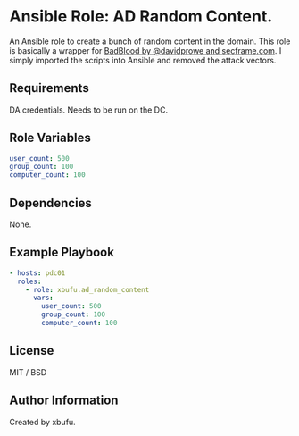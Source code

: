 Ansible Role: AD Random Content.
=========

An Ansible role to create a bunch of random content in the domain. This role is basically a wrapper for [BadBlood by @davidprowe and secframe.com](https://github.com/davidprowe/BadBlood). I simply imported the scripts into Ansible and removed the attack vectors.

Requirements
------------

DA credentials. Needs to be run on the DC.

Role Variables
--------------

```yml
user_count: 500
group_count: 100
computer_count: 100
```

Dependencies
------------

None.

Example Playbook
----------------

```yml
- hosts: pdc01
  roles:
    - role: xbufu.ad_random_content
      vars:
        user_count: 500
        group_count: 100
        computer_count: 100
```

License
-------

MIT / BSD

Author Information
------------------

Created by xbufu.
